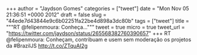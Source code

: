
+++
author = "Jaydson Gomes"
categories = ["tweet"]
date = "Mon Nov 05 21:36:51 +0000 2012"
draft = false
slug = "44ede7d43844e9c6b02251fa22be4d898a3dc80b"
tags = ["tweet"]
title = """RT @felipenmoura: Conheça..."""
tweet = true
micro = true
tweet_url = "https://twitter.com/jaydson/status/265568382760390657"
+++
RT @felipenmoura: Conheçam, contribuam e usem sem moderação os projetos da #BrazilJS http://t.co/ZTquAI2g

